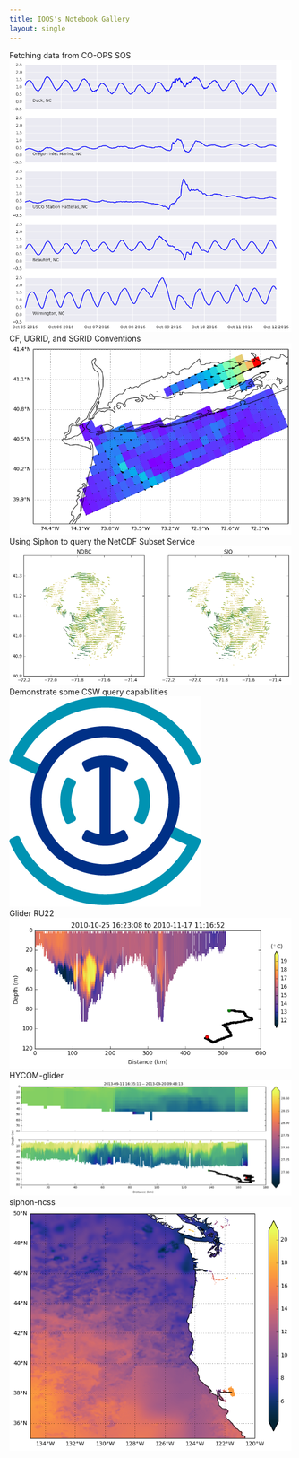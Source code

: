 ```yaml
---
title: IOOS's Notebook Gallery
layout: single
---
```


<div id="gallery">
<div><figcaption>Fetching data from CO-OPS SOS</figcaption><a href="{{ site.url }}{{ site.baseurl }}//notebooks/2016-10-12-fetching_data"><img src="images/2016-10-12-fetching_data.png"></a></div>
<div><figcaption>CF, UGRID, and SGRID Conventions</figcaption><a href="{{ site.url }}{{ site.baseurl }}//notebooks/CF-UGRID-SGRID-conventions"><img src="images/CF-UGRID-SGRID-conventions.png"></a></div>
<div><figcaption>Using Siphon to query the NetCDF Subset Service</figcaption><a href="{{ site.url }}{{ site.baseurl }}//notebooks/SIPHON_NCSS_HFR_DataAccess"><img src="images/SIPHON_NCSS_HFR_DataAccess.png"></a></div>
<div><figcaption>Demonstrate some CSW query capabilities</figcaption><a href="{{ site.url }}{{ site.baseurl }}//notebooks/csw_search_example"><img src="images/placeholder.png"></a></div>
<div><figcaption>Glider RU22</figcaption><a href="{{ site.url }}{{ site.baseurl }}//notebooks/glider_data_example"><img src="images/glider_data_example.png"></a></div>
<div><figcaption>HYCOM-glider</figcaption><a href="{{ site.url }}{{ site.baseurl }}//notebooks/glider_hycom_iris"><img src="images/glider_hycom_iris.png"></a></div>
<div><figcaption>siphon-ncss</figcaption><a href="{{ site.url }}{{ site.baseurl }}//notebooks/siphon-ncss"><img src="images/siphon-ncss.png"></a></div>
</div>
